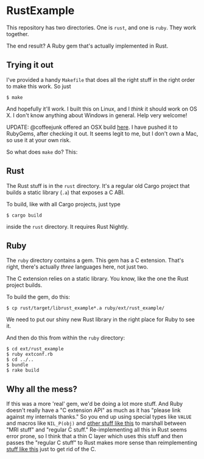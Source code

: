 # RustExample

This repository has two directories. One is `rust`, and one is `ruby`. They
work together.

The end result? A Ruby gem that's actually implemented in Rust.

## Trying it out

I've provided a handy `Makefile` that does all the right stuff in the right
order to make this work. So just

    $ make

And hopefully it'll work. I built this on Linux, and I _think_ it should work
on OS X. I don't know anything about Windows in general. Help very welcome!

UPDATE: @coffeejunk offered an OSX build
[here](https://github.com/steveklabnik/rust_example/issues/1#issuecomment-58880039).
I have pushed it to RubyGems, after checking it out. It seems legit to me, but
I don't own a Mac, so use it at your own risk.

So what does `make` do? This:

## Rust

The Rust stuff is in the `rust` directory. It's a regular old Cargo project
that builds a static library (`.a`) that exposes a C ABI.

To build, like with all Cargo projects, just type

    $ cargo build

inside the `rust` directory.
It requires Rust Nightly.

## Ruby

The `ruby` directory contains a gem. This gem has a C extension. That's right,
there's actually _three_ languages here, not just two.

The C extension relies on a static library. You know, like the one the Rust
project builds.

To build the gem, do this:

    $ cp rust/target/librust_example*.a ruby/ext/rust_example/

We need to put our shiny new Rust library in the right place for Ruby to see
it.

And then do this from within the `ruby` directory:

    $ cd ext/rust_example
    $ ruby extconf.rb
    $ cd ../..
    $ bundle
    $ rake build

## Why all the mess?

If this was a more 'real' gem, we'd be doing a lot more stuff. And Ruby doesn't
really have a "C extension API" as much as it has "please link against my
internals thanks." So you end up using special types like `VALUE` and macros
like `NIL_P(obj)` and [other stuff like
this](https://github.com/ruby/ruby/blob/trunk/README.EXT#L89) to marshall
between "MRI stuff" and "regular C stuff." Re-implementing all this in Rust
seems error prone, so I think that a thin C layer which uses this stuff
and then passes the "regular C stuff" to Rust makes more sense than
reimplementing [stuff like
this](https://github.com/ruby/ruby/blob/97d3b04c9b4ac50f9110001a772d59590a6f6274/include/ruby/ruby.h#L491-L507)
just to get rid of the C.
